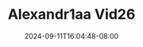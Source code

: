 --- 
title: "Alexandr1aa Vid26"
description: "download bokep Alexandr1aa Vid26 instagram   terbaru"
date: 2024-09-11T16:04:48-08:00
file_code: "5d8304sa5ox8"
draft: false
cover: "0ffnf3wl4njozsum.jpg"
tags: ["indo", "bokep-indo", "bokep-viral", "bokep-ig"]
length: 111
fld_id: "1483120"
foldername: "Alexandr1aa"
categories: ["Alexandr1aa"]
views: 0
---